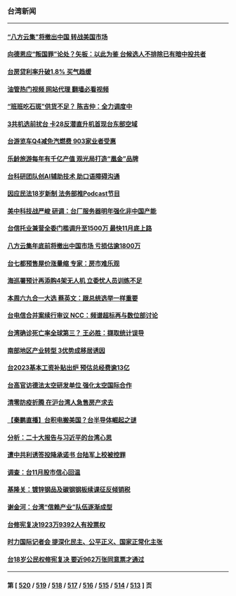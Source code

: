 ### 台湾新闻
---
#### [“八方云集”将撤出中国 转战美国市场](../../pages/ncid1349361/n13871500.md?11240045) 
#### [向德恩应“叛国罪”论处？矢板：以此为鉴 台候选人不排除已有暗中投共者](../../pages/ncid1349361/n13871568.md?11240045) 
#### [台房贷利率升破1.8% 买气趋缓](../../pages/ncid1349361/n13871583.md?11240045) 
#### [油管热门视频 网站代理 翻墙必看视频](http://138.2.39.72:81/youtube.html?epic-marker?11240045)
#### [“班班吃石斑”供货不足？ 陈吉仲：全力调度中](../../pages/ncid1349361/n13871658.md?11240045) 
#### [3共机选前扰台 卡28反潜直升机首现台东部空域](../../pages/ncid1349361/n13871575.md?11240045) 
#### [台游览车Q4减免汽燃费 903家业者受惠](../../pages/ncid1349361/n13871661.md?11240045) 
#### [乐龄旅游每年有千亿产值 观光局打造“凰金”品牌](../../pages/ncid1349361/n13871667.md?11240045) 
#### [台科研团队创AI辅助技术 助口语障碍沟通](../../pages/ncid1349361/n13871662.md?11240045) 
#### [因应民法18岁新制 法务部推Podcast节目](../../pages/ncid1349361/n13871636.md?11240045) 
#### [美中科技战严峻 研调：台厂服务器明年强化非中国产能](../../pages/ncid1349361/n13871590.md?11240045) 
#### [台信托业兼营全委门槛调升至1500万 最快11月底上路](../../pages/ncid1349361/n13871593.md?11240045) 
#### [八方云集年底前将撤出中国市场 亏损估逾1800万](../../pages/ncid1349361/n13871594.md?11240045) 
#### [台七都预售屋价涨量缩 专家：房市难乐观](../../pages/ncid1349361/n13871585.md?11240045) 
#### [海巡署预计再添购4架无人机 立委忧人员训练不足](../../pages/ncid1349361/n13871571.md?11240045) 
#### [本周六九合一大选 蔡英文：跟总统选举一样重要](../../pages/ncid1349361/n13871569.md?11240045) 
#### [台电信合并案续行审议 NCC：频谱超标再与数位部讨论](../../pages/ncid1349361/n13871541.md?11240045) 
#### [台湾确诊死亡率全球第三？ 王必胜：撷取统计误导](../../pages/ncid1349361/n13871542.md?11240045) 
#### [南部地区产业转型 3优势成移居诱因](../../pages/ncid1349361/n13871521.md?11240045) 
#### [台2023基本工资补贴出炉 预估总经费逾13亿](../../pages/ncid1349361/n13871522.md?11240045) 
#### [台高官访德法太空研发单位 强化太空国际合作](../../pages/ncid1349361/n13871388.md?11240045) 
#### [清零防疫折腾 在沪台湾人急售房产求去](../../pages/ncid1349361/n13871257.md?11240045) 
#### [【秦鹏直播】台积电搬美国？台半导体崛起之谜](../../pages/ncid1349361/n13871107.md?11240045) 
#### [分析：二十大报告与习近平的台湾心思](../../pages/ncid1349361/n13870508.md?11240045) 
#### [遭中共利诱签投降承诺书 台陆军上校被控罪](../../pages/ncid1349361/n13870649.md?11240045) 
#### [调查：台11月股市信心回温](../../pages/ncid1349361/n13870872.md?11240045) 
#### [基隆关：镀锌钢品及碳钢钢板续课征反倾销税](../../pages/ncid1349361/n13870863.md?11240045) 
#### [谢金河：台湾“信赖产业”队伍逐渐成型](../../pages/ncid1349361/n13870846.md?11240045) 
#### [台修宪复决1923万9392人有投票权](../../pages/ncid1349361/n13870904.md?11240045) 
#### [时力国际记者会 提深化民主、公平正义、国家正常化主张](../../pages/ncid1349361/n13870918.md?11240045) 
#### [台18岁公民权修宪复决 要近962万张同意票才通过](../../pages/ncid1349361/n13870936.md?11240045) 

---
#### 第 [ [520](./520.md?11240045) / [519](./519.md?11240045) / [518](./518.md?11240045) / [517](./517.md?11240045) / [516](./516.md?11240045) / [515](./515.md?11240045) / [514](./514.md?11240045) / [513](./513.md?11240045) ] 页

